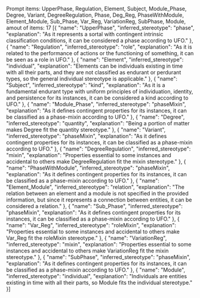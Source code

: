 Prompt items: 
UpperPhase, Regulation, Element, Subject, Module_Phase, Degree, Variant, DegreeRegulation, Phase, Deg_Reg, PhaseWithModule, Element_Module, Sub_Phase, Var_Reg, VariationReg, SubPhase, Module, 
amout of items: 17
 [{
    "name": "UpperPhase",
    "inferred_stereotype": "phase",
    "explanation": "As it represents a sortal with contingent intrinsic classification conditions, it can be considered a phase according to UFO."
}, {
    "name": "Regulation",
    "inferred_stereotype": "role",
    "explanation": "As it is related to the performance of actions or the functioning of something, it can be seen as a role in UFO."
}, {
    "name": "Element",
    "inferred_stereotype": "individual",
    "explanation": "Elements can be individuals existing in time with all their parts, and they are not classified as endurant or perdurant types, so the general individual stereotype is applicable."
}, {
    "name": "Subject",
    "inferred_stereotype": "kind",
    "explanation": "As it is a fundamental endurant type with uniform principles of individuation, identity, and persistence for its instances, it can be considered a kind according to UFO."
}, {
    "name": "Module_Phase",
    "inferred_stereotype": "phaseMixin",
    "explanation": "As it defines contingent properties for its instances, it can be classified as a phase-mixin according to UFO."
}, {
    "name": "Degree",
    "inferred_stereotype": "quantity",
    "explanation": "Being a portion of matter makes Degree fit the quantity stereotype."
}, {
    "name": "Variant",
    "inferred_stereotype": "phaseMixin",
    "explanation": "As it defines contingent properties for its instances, it can be classified as a phase-mixin according to UFO."
}, {
    "name": "DegreeRegulation",
    "inferred_stereotype": "mixin",
    "explanation": "Properties essential to some instances and accidental to others make DegreeRegulation fit the mixin stereotype."
}, {
    "name": "PhaseWithModule",
    "inferred_stereotype": "phaseMixin",
    "explanation": "As it defines contingent properties for its instances, it can be classified as a phase-mixin according to UFO."
}, {
    "name": "Element_Module",
    "inferred_stereotype": "relation",
    "explanation": "The relation between an element and a module is not specified in the provided information, but since it represents a connection between entities, it can be considered a relation."
}, {
    "name": "Sub_Phase",
    "inferred_stereotype": "phaseMixin",
    "explanation": "As it defines contingent properties for its instances, it can be classified as a phase-mixin according to UFO."
}, {
    "name": "Var_Reg",
    "inferred_stereotype": "roleMixin",
    "explanation": "Properties essential to some instances and accidental to others make Var_Reg fit the roleMixin stereotype."
}, {
    "name": "VariationReg",
    "inferred_stereotype": "mixin",
    "explanation": "Properties essential to some instances and accidental to others make VariationReg fit the mixin stereotype."
}, {
    "name": "SubPhase",
    "inferred_stereotype": "phaseMixin",
    "explanation": "As it defines contingent properties for its instances, it can be classified as a phase-mixin according to UFO."
}, {
    "name": "Module",
    "inferred_stereotype": "individual",
    "explanation": "Individuals are entities existing in time with all their parts, so Module fits the individual stereotype."
}]

